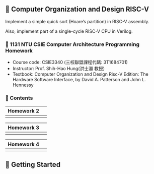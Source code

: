 ## 📝 Computer Organization and Design RISC-V
Implement a simple quick sort (Hoare’s partition) in RISC-V assembly. 

Also, implement part of a single-cycle RISC-V CPU in Verilog.

### 🔗 1131 NTU CSIE Computer Architecture Programming Homework
- Course code: CSIE3340 (三校聯盟課程代碼: 3T1684701)
- Instructor: Prof. Shih-Hao Hung(洪士灝 教授)
- Textbook: Computer Organization and Design Risc-V Edition: The Hardware Software Interface, by David A. Patterson and John L. Hennessy

### 📁 Contents
| Homework 2 |  |
|-------------|-----------------|
| | |

| Homework 3 |  |
|-------------|-----------------|
| | |

| Homework 4 |  |
|-------------|-----------------|
| | |

## 🚀 Getting Started
